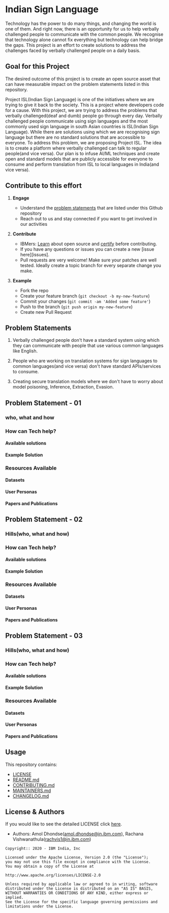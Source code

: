 # Indian Sign Language
Technology has the power to do many things, and changing the world is one of them. And right now, there is an opportunity for us to help verbally challenged people to communicate with the common people. We recognise that technology alone cannot fix everything but technology can help bridge the gaps. This project is an effort to create solutions to address the challenges faced by verbally challenged people on a daily basis.

## Goal for this Project

The desired outcome of this project is to create an open source asset that can have measurable impact on the problem statements listed in this repository.

Project ISL(Indian Sign Language) is one of the initiatives where we are trying to give it back to the society. This is a project where developers code for a cause. With this project, we are trying to address the problems that verbally challenged(deaf and dumb) people go through every day. Verbally challenged people communicate using sign languages and the most commonly used sign language in south Asian countries is ISL(Indian Sign Language). While there are solutions using which we are recognising sign language but there are no standard solutions that are accessible to everyone. To address this problem, we are proposing Project ISL. The idea is to create a platform where verbally challenged can talk to regular people(and vice versa). Our plan is to infuse AI/ML techniques and create open and standard models that are publicly accessible for everyone to consume and perform translation from ISL to local languages in India(and vice versa).

## Contribute to this effort

1. **Engage**

   * Understand the [problem statements](##problem-statements) that are listed under this Github repository
   * Reach out to us and stay connected if you want to get involved in our activities


2. **Contribute**
   * IBMers: [Learn](https://w3.ibm.com/developer/opensource/learn/certify/) about open source and [certify](https://yourlearning.ibm.com/activity/EL01-00001160) before contributing.
   * If you have any questions or issues you can create a new [issue here][issues].
   * Pull requests are very welcome! Make sure your patches are well tested.
Ideally create a topic branch for every separate change you make.


3. **Example**

   * Fork the repo
   * Create your feature branch (`git checkout -b my-new-feature`)
   * Commit your changes (`git commit -am 'Added some feature'`)
   * Push to the branch (`git push origin my-new-feature`)
   * Create new Pull Request

## Problem Statements

1. Verbally challenged people don't have a standard system using which they can communicate with people that use various common languages like English.

2. People who are working on translation systems for sign languages to common languages(and vice versa) don't have standard APIs/services to consume.

3. Creating secure translation models where we don't have to worry about model poisoning, Inference, Extraction, Evasion.

## Problem Statement - 01

### who, what and how

### How can Tech help?

#### Available solutions

#### Example Solution

### Resources Available

#### Datasets

#### User Personas

#### Papers and Publications

## Problem Statement - 02

### Hills(who, what and how)

### How can Tech help?

#### Available solutions

#### Example Solution

### Resources Available

#### Datasets

#### User Personas

#### Papers and Publications

## Problem Statement - 03

### Hills(who, what and how)

### How can Tech help?

#### Available solutions

#### Example Solution

### Resources Available

#### Datasets

#### User Personas

#### Papers and Publications

## Usage

This repository contains:

* [LICENSE](LICENSE)
* [README.md](README.md)
* [CONTRIBUTING.md](CONTRIBUTING.md)
* [MAINTAINERS.md](MAINTAINERS.md)
* [CHANGELOG.md](CHANGELOG.md)

## License & Authors

If you would like to see the detailed LICENSE click [here](LICENSE).

- Authors: Amol Dhondse(amol.dhondse@in.ibm.com), Rachana Vishwanathula(rachvis1@in.ibm.com)

```text
Copyright:: 2020 - IBM India, Inc

Licensed under the Apache License, Version 2.0 (the "License");
you may not use this file except in compliance with the License.
You may obtain a copy of the License at

http://www.apache.org/licenses/LICENSE-2.0

Unless required by applicable law or agreed to in writing, software
distributed under the License is distributed on an "AS IS" BASIS,
WITHOUT WARRANTIES OR CONDITIONS OF ANY KIND, either express or implied.
See the License for the specific language governing permissions and
limitations under the License.
```

